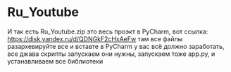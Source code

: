 # Ru_Youtube
И так есть Ru_Youtube.zip это весь проэкт в PyCharm, вот ссылка: https://disk.yandex.ru/d/QDNGkF2cHxAeFw там все файлы разархевируйте все и вставте в PyCharm у вас всё должно заработать, все джава скрипты запускаем они нужны, запускаем тоже app.py, и устанавливаем все библиотеки
